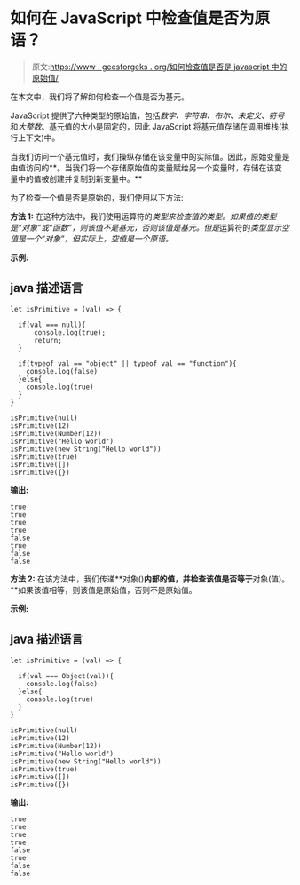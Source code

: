# 如何在 JavaScript 中检查值是否为原语？

> 原文:[https://www . geesforgeks . org/如何检查值是否是 javascript 中的原始值/](https://www.geeksforgeeks.org/how-to-check-if-the-value-is-primitive-or-not-in-javascript/)

在本文中，我们将了解如何检查一个值是否为基元。

JavaScript 提供了六种类型的原始值，包括*数字、字符串、布尔、未定义、符号*和*大整数*。基元值的大小是固定的，因此 JavaScript 将基元值存储在调用堆栈(执行上下文)中。

当我们访问一个基元值时，我们操纵存储在该变量中的实际值。因此，原始变量是由值访问的**。当我们将一个存储原始值的变量赋给另一个变量时，存储在该变量中的值被创建并复制到新变量中。**

为了检查一个值是否是原始的，我们使用以下方法:

**方法 1:** 在这种方法中，我们使用运算符的*类型来检查值的类型。如果值的类型是“对象”或“函数”，则该值不是基元，否则该值是基元。但是*运算符的*类型显示空值是一个“对象”，但实际上，空值是一个原语。*

**示例:**

## java 描述语言

```
let isPrimitive = (val) => {

  if(val === null){
      console.log(true);
      return;
  }

  if(typeof val == "object" || typeof val == "function"){
    console.log(false)
  }else{
    console.log(true)
  }
}

isPrimitive(null)
isPrimitive(12)
isPrimitive(Number(12))
isPrimitive("Hello world")
isPrimitive(new String("Hello world"))
isPrimitive(true)
isPrimitive([])
isPrimitive({})
```

**输出:**

```
true
true
true
true
false
true
false
false
```

**方法 2:** 在该方法中，我们传递**对象()**内部的值，并检查该值是否等于**对象(值)。**如果该值相等，则该值是原始值，否则不是原始值。

**示例:**

## java 描述语言

```
let isPrimitive = (val) => {

  if(val === Object(val)){
    console.log(false)
  }else{
    console.log(true)
  }
}

isPrimitive(null)
isPrimitive(12)
isPrimitive(Number(12))
isPrimitive("Hello world")
isPrimitive(new String("Hello world"))
isPrimitive(true)
isPrimitive([])
isPrimitive({})
```

**输出:**

```
true
true
true
true
false
true
false
false
```